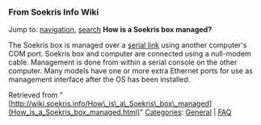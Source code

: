 
### From Soekris Info Wiki



Jump to: [navigation](How_is_a_Soekris_box_managed.html#column-one), [search](How_is_a_Soekris_box_managed.html#searchInput) 
**How is a Soekris box managed?**


The Soekris box is managed over a [serial link](https://web.archive.org/web/20180610231529/http://wiki.soekris.info/Serial_port "Serial port") using another computer's COM port.
Soekris box and computer are connected using a null-modem cable.
Management is done from within a serial console on the other computer. Many models
have one or more extra Ethernet ports for use as management interface after the OS
has been installed.





Retrieved from "[http://wiki.soekris.info/How\_is\_a\_Soekris\_box\_managed](How_is_a_Soekris_box_managed.html)"
[Categories](https://web.archive.org/web/20180610231529/http://wiki.soekris.info/Special:Categories "Special:Categories"): [General](https://web.archive.org/web/20180610231529/http://wiki.soekris.info/Category:General "Category:General") | [FAQ](https://web.archive.org/web/20180610231529/http://wiki.soekris.info/Category:FAQ "Category:FAQ")

 

